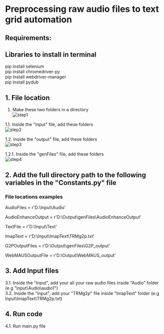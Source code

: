# Preprocessing raw audio files to text grid automation

## Requirements:
## Libraries to install in terminal
pip install selenium <br />
pip install chromedriver-py <br />
pip install webdriver-manager <br />
pip install pydub <br />

## 1. File location
1. Make these two folders in a directory  <br />
![step1](https://user-images.githubusercontent.com/52488862/145132475-f44ba6cd-b10d-4a09-958e-414c09fe1cc2.PNG)

1.1. Inside the "Input" file, add these folders  <br />
![step2](https://user-images.githubusercontent.com/52488862/145132557-b60ad200-3258-46c4-a388-0f11cc12e011.PNG)

1.2. Inside the "output" file, add these folders  <br />
![step3](https://user-images.githubusercontent.com/52488862/145132662-a9aa067b-9940-4a73-8750-71058c00264b.PNG)

1.2.1. Inside the "genFiles" file, add these folders  <br />
![step4](https://user-images.githubusercontent.com/52488862/145132710-feee7831-3b15-4470-a7e4-af9c981c9573.PNG)

## 2. Add the full directory path to the following variables in the "Constants.py" file
### File locations examples
AudioFiles = r'D:\Input\Audio' <br />

AudioEnhanceOutput = r'D:\Output\genFiles\AudioEnhanceOutput' <br />

TextFile = r'D:\Input\Text' <br />

ImapText = r'D:\Input\ImapText\TRMg2p.txt' <br />

G2POutputFiles = r'D:\Output\genFiles\G2P_output' <br />

WebMAUSOutputFile = r'D:\Output\WebMAUS_output' <br />

## 3. Add Input files
3.1. Inside the "Input", add your all your raw audio files inside "Audio" folder (e.g "Input\Audio\audio1") <br />
3.2. Inside the "Input", add your "TRMg2p" file inside "ImapText" folder (e.g Input\ImapText\TRMg2p.txt) <br />

## 4. Run code
4.1. Run main.py file <br />

